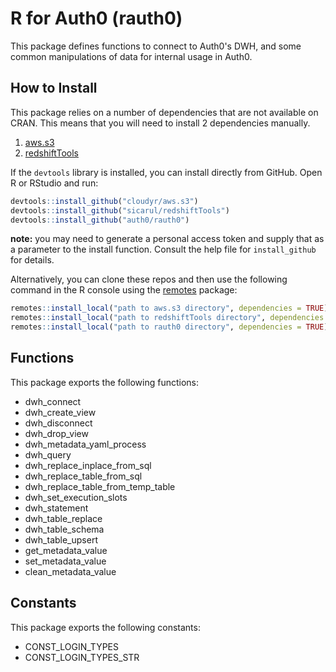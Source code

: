 # R for Auth0 (rauth0)

This package defines functions to connect to Auth0's DWH, and some common manipulations of data for internal usage in Auth0.

How to Install
--------------

This package relies on a number of dependencies that are not available on CRAN. This means that you will need to install 2 dependencies manually.

1. [aws.s3](https://github.com/cloudyr/aws.s3)
2. [redshiftTools](https://github.com/sicarul/redshiftTools)

If the `devtools` library is installed, you can install directly from GitHub. Open R or RStudio and run:

``` r
devtools::install_github("cloudyr/aws.s3")
devtools::install_github("sicarul/redshiftTools")
devtools::install_github("auth0/rauth0")
```

**note:** you may need to generate a personal access token and supply that as a parameter to the install function. Consult the help file for `install_github` for details.

Alternatively, you can clone these repos and then use the following command in the R console using the [remotes](https://cran.r-project.org/web/packages/remotes/remotes.pdf) package:

``` r
remotes::install_local("path to aws.s3 directory", dependencies = TRUE)
remotes::install_local("path to redshiftTools directory", dependencies = TRUE)
remotes::install_local("path to rauth0 directory", dependencies = TRUE)
```

## Functions

This package exports the following functions:

* dwh_connect
* dwh_create_view
* dwh_disconnect
* dwh_drop_view
* dwh_metadata_yaml_process
* dwh_query
* dwh_replace_inplace_from_sql
* dwh_replace_table_from_sql
* dwh_replace_table_from_temp_table
* dwh_set_execution_slots
* dwh_statement
* dwh_table_replace
* dwh_table_schema
* dwh_table_upsert
* get_metadata_value
* set_metadata_value
* clean_metadata_value

## Constants

This package exports the following constants:

* CONST_LOGIN_TYPES
* CONST_LOGIN_TYPES_STR
